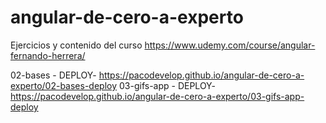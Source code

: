 # angular-de-cero-a-experto
Ejercicios y contenido del curso https://www.udemy.com/course/angular-fernando-herrera/

02-bases - DEPLOY- https://pacodevelop.github.io/angular-de-cero-a-experto/02-bases-deploy
03-gifs-app - DEPLOY- https://pacodevelop.github.io/angular-de-cero-a-experto/03-gifs-app-deploy
